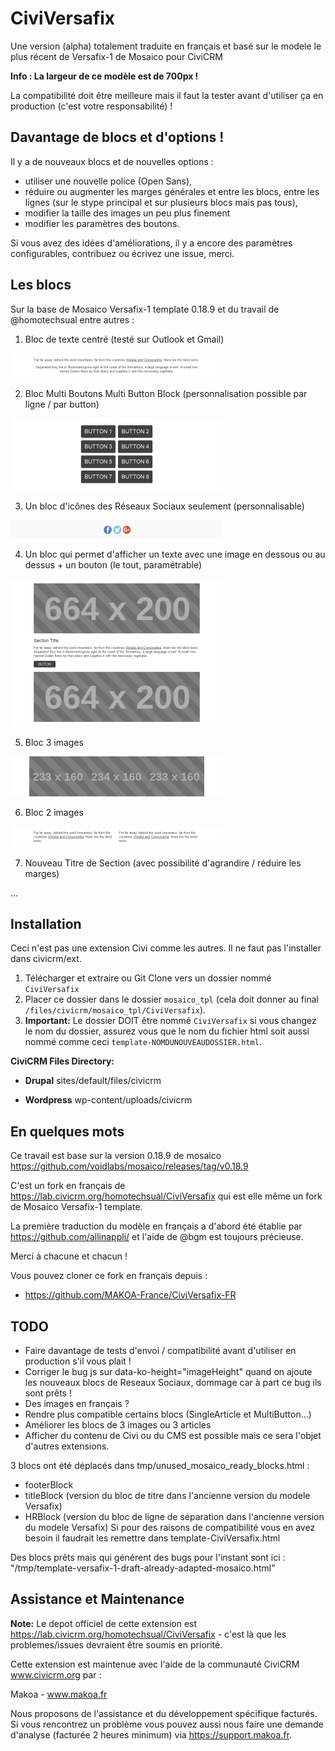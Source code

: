 # CiviVersafix

Une version (alpha) totalement traduite en français et basé sur le modele le plus récent de Versafix-1 de Mosaico pour CiviCRM

**Info : La largeur de ce modèle est de 700px !**

La compatibilité doit être meilleure mais il faut la tester avant d'utiliser ça en production (c'est votre responsabilité) !

## Davantage de blocs et d'options !

Il y a de nouveaux blocs et de nouvelles options :
- utiliser une nouvelle police (Open Sans),
- réduire ou augmenter les marges générales et entre les blocs, entre les lignes (sur le stype principal et sur plusieurs blocs mais pas tous),
- modifier la taille des images un peu plus finement
- modifier les paramètres des boutons.

Si vous avez des idées d'améliorations, il y a encore des paramètres configurables, contribuez ou écrivez une issue, merci.

## Les blocs

Sur la base de Mosaico Versafix-1 template 0.18.9 et du travail de @homotechsual entre autres :

1. Bloc de texte centré (testé sur Outlook et Gmail)

![Centered Text Block](edres/centeredTextBlock.png?raw=true "Centered Text Block")

2. Bloc Multi Boutons Multi Button Block (personnalisation possible par ligne / par button)

![Multi Button Block](edres/multiButtonBlock.png?raw=true "Multi Button Block")

3. Un bloc d'icônes des Réseaux Sociaux seulement (personnalisable)

![Social Block](edres/socialBlock.png?raw=true "Social Block")

4. Un bloc qui permet d'afficher un texte avec une image en dessous ou au dessus + un bouton (le tout, paramétrable)

![Single Article Block](edres/singleArticleBlock.png?raw=true "Single Article Block")

5. Bloc 3 images

![Triple Image Block](edres/tripleImageBlock.png?raw=true "Triple Image Block")

6. Bloc 2 images

![Double Text Block](edres/doubleTextBlock.png?raw=true "Double Text Block")

7. Nouveau Titre de Section (avec possibilité d'agrandire / réduire les marges)

...

## Installation

Ceci n'est pas une extension Civi comme les autres. Il ne faut pas l'installer dans civicrm/ext.

1. Télécharger et extraire ou Git Clone vers un dossier nommé `CiviVersafix`
2. Placer ce dossier dans le dossier `mosaico_tpl` (cela doit donner au final `/files/civicrm/mosaico_tpl/CiviVersafix`).
3. **Important:** Le dossier DOIT être nommé `CiviVersafix` si vous changez le nom du dossier, assurez vous que le nom du fichier html soit aussi nommé comme ceci  `template-NOMDUNOUVEAUDOSSIER.html`.

**CiviCRM Files Directory:**

- **Drupal** sites/default/files/civicrm

- **Wordpress** wp-content/uploads/civicrm

## En quelques mots

Ce travail est base sur la version 0.18.9 de mosaico https://github.com/voidlabs/mosaico/releases/tag/v0.18.9

C'est un fork en français de https://lab.civicrm.org/homotechsual/CiviVersafix qui est elle même un fork de  Mosaico Versafix-1 template.

La première traduction du modèle en français a d'abord été établie par https://github.com/allinappli/ et l'aide de @bgm est toujours précieuse.

Merci à chacune et chacun !

Vous pouvez cloner ce fork en français depuis :

* https://github.com/MAKOA-France/CiviVersafix-FR

## TODO

* Faire davantage de tests d'envoi / compatibilité avant d'utiliser en production s'il vous plait !
* Corriger le bug js sur data-ko-height="imageHeight" quand on ajoute les nouveaux blocs de Reseaux Sociaux, dommage car à part ce bug ils sont prêts !
* Des images en français ?
* Rendre plus compatible certains blocs (SingleArticle et MultiButton...)
* Améliorer les blocs de 3 images ou 3 articles
* Afficher du contenu de Civi ou du CMS est possible mais ce sera l'objet d'autres extensions.

3 blocs ont été déplacés dans tmp/unused_mosaico_ready_blocks.html :
- footerBlock
- titleBlock (version du bloc de titre dans l'ancienne version du modele Versafix)
- HRBlock (version du bloc de ligne de séparation dans l'ancienne version du modele Versafix)
Si pour des raisons de compatibilité vous en avez besoin il faudrait les remettre dans template-CiviVersafix.html

Des blocs prêts mais qui générent des bugs pour l'instant sont ici : "/tmp/template-versafix-1-draft-already-adapted-mosaico.html"

## Assistance et Maintenance

**Note:** Le depot officiel de cette extension est https://lab.civicrm.org/homotechsual/CiviVersafix - c'est là que les problemes/issues devraient être soumis en priorité.

Cette extension est maintenue avec l'aide de la communauté CiviCRM www.civicrm.org par :

Makoa - www.makoa.fr

Nous proposons de l'assistance et du développement spécifique facturés.
Si vous rencontrez un problème vous pouvez aussi nous faire une demande d'analyse (facturée 2 heures minimum) via https://support.makoa.fr.

